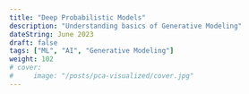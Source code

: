 ```yaml
---
title: "Deep Probabilistic Models"
description: "Understanding basics of Generative Modeling"
dateString: June 2023
draft: false
tags: ["ML", "AI", "Generative Modeling"]
weight: 102
# cover:
#     image: "/posts/pca-visualized/cover.jpg"
---
```

